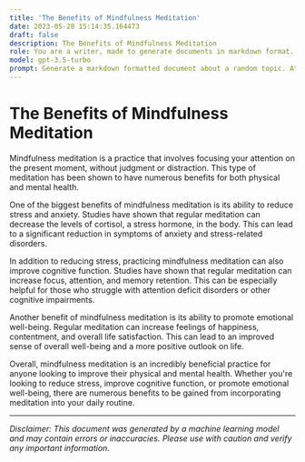 ```yaml
---
title: 'The Benefits of Mindfulness Meditation'
date: 2023-05-28 15:14:35.164473
draft: false
description: The Benefits of Mindfulness Meditation
role: You are a writer, made to generate documents in markdown format. It is very important that all of the documents you generate are in valid markdown format.
model: gpt-3.5-turbo
prompt: Generate a markdown formatted document about a random topic. At the bottom, include a disclaimer explaining that the document was generated by you. The first line of the document should be the title. Make sure that the entire document is in proper markdown format, using a mix of various tags to make the document visually appealing.
---
```


# The Benefits of Mindfulness Meditation

Mindfulness meditation is a practice that involves focusing your attention on the present moment, without judgment or distraction. This type of meditation has been shown to have numerous benefits for both physical and mental health.

One of the biggest benefits of mindfulness meditation is its ability to reduce stress and anxiety. Studies have shown that regular meditation can decrease the levels of cortisol, a stress hormone, in the body. This can lead to a significant reduction in symptoms of anxiety and stress-related disorders.

In addition to reducing stress, practicing mindfulness meditation can also improve cognitive function. Studies have shown that regular meditation can increase focus, attention, and memory retention. This can be especially helpful for those who struggle with attention deficit disorders or other cognitive impairments.

Another benefit of mindfulness meditation is its ability to promote emotional well-being. Regular meditation can increase feelings of happiness, contentment, and overall life satisfaction. This can lead to an improved sense of overall well-being and a more positive outlook on life.

Overall, mindfulness meditation is an incredibly beneficial practice for anyone looking to improve their physical and mental health. Whether you're looking to reduce stress, improve cognitive function, or promote emotional well-being, there are numerous benefits to be gained from incorporating meditation into your daily routine.

---
*Disclaimer: This document was generated by a machine learning model and may contain errors or inaccuracies. Please use with caution and verify any important information.*